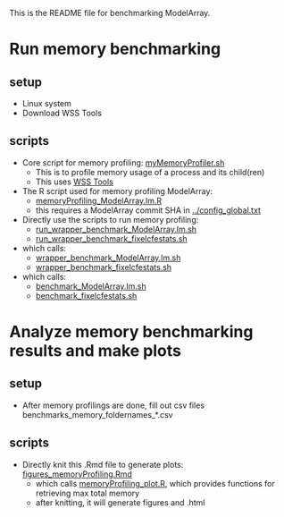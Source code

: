 This is the README file for benchmarking ModelArray.

# Run memory benchmarking
## setup
* Linux system
* Download WSS Tools

## scripts
* Core script for memory profiling: [myMemoryProfiler.sh](myMemoryProfiler.sh)
    * This is to profile memory usage of a process and its child(ren)
    * This uses [WSS Tools](https://github.com/brendangregg/wss)
* The R script used for memory profiling ModelArray:
    * [memoryProfiling_ModelArray.lm.R](memoryProfiling_ModelArray.lm.R)
    * this requires a ModelArray commit SHA in [../config_global.txt](../config_global.txt)
* Directly use the scripts to run memory profiling: 
    * [run_wrapper_benchmark_ModelArray.lm.sh](run_wrapper_benchmark_ModelArray.lm.sh)
    * [run_wrapper_benchmark_fixelcfestats.sh](run_wrapper_benchmark_fixelcfestats.sh)
* which calls:
    * [wrapper_benchmark_ModelArray.lm.sh](wrapper_benchmark_ModelArray.lm.sh)
    * [wrapper_benchmark_fixelcfestats.sh](wrapper_benchmark_fixelcfestats.sh)
* which calls:
    * [benchmark_ModelArray.lm.sh](benchmark_ModelArray.lm.sh)
    * [benchmark_fixelcfestats.sh](benchmark_fixelcfestats.sh)


# Analyze memory benchmarking results and make plots
## setup
* After memory profilings are done, fill out csv files benchmarks_memory_foldernames_*.csv

## scripts
* Directly knit this .Rmd file to generate plots: [figures_memoryProfiling.Rmd](figures_memoryProfiling.Rmd)
    * which calls [memoryProfiling_plot.R](memoryProfiling_plot.R), which provides functions for retrieving max total memory
    * after knitting, it will generate figures and .html